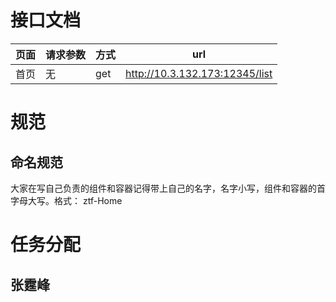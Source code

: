 # 接口文档

|页面|请求参数|方式|url|
|-|-|-|-|
|首页|无|get|http://10.3.132.173:12345/list|


# 规范
## 命名规范
大家在写自己负责的组件和容器记得带上自己的名字，名字小写，组件和容器的首字母大写。格式：
ztf-Home

# 任务分配
## 张霆峰